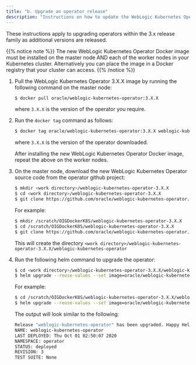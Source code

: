 ```yaml
---
title: "b. Upgrade an operator release"
description: "Instructions on how to update the WebLogic Kubernetes Operator version."
---
```


These instructions apply to upgrading operators within the 3.x release family as additional versions are released.

{{% notice note %}}
The new WebLogic Kubernetes Operator Docker image must be installed on the master node AND each of the worker nodes in your Kubernetes cluster. Alternatively you can place the image in a Docker registry that your cluster can access.
{{% /notice %}}

1. Pull the WebLogic Kubernetes Operator 3.X.X image by running the following command on the master node:

   ```bash
   $ docker pull oracle/weblogic-kubernetes-operator:3.X.X
   ```
   
   where `3.X.X` is the version of the operator you require.
   
1. Run the `docker tag` command as follows:

   ```bash
   $ docker tag oracle/weblogic-kubernetes-operator:3.X.X weblogic-kubernetes-operator:3.X.X
   ```
   
   where `3.X.X` is the version of the operator downloaded.
   

   After installing the new WebLogic Kubernetes Operator Docker image, repeat the above on the worker nodes.

1. On the master node, download the new WebLogic Kubernetes Operator source code from the operator github project:

   ```bash
   $ mkdir <work directory>/weblogic-kubernetes-operator-3.X.X
   $ cd <work directory>/weblogic-kubernetes-operator-3.X.X
   $ git clone https://github.com/oracle/weblogic-kubernetes-operator.git --branch v3.X.X 
   ```
   
   For example:

   ```bash
   $ mkdir /scratch/OIGDockerK8S/weblogic-kubernetes-operator-3.X.X
   $ cd /scratch/OIGDockerK8S/weblogic-kubernetes-operator-3.X.X
   $ git clone https://github.com/oracle/weblogic-kubernetes-operator.git --branch v3.X.X  
   ```

   This will create the directory `<work directory>/weblogic-kubernetes-operator-3.X.X/weblogic-kubernetes-operator`
   
1. Run the following helm command to upgrade the operator:   
  
   ```bash
   $ cd <work directory>/weblogic-kubernetes-operator-3.X.X/weblogic-kubernetes-operator
   $ helm upgrade --reuse-values --set image=oracle/weblogic-kubernetes-operator:3.X.X --namespace <sample-kubernetes-operator-ns> --wait weblogic-kubernetes-operator kubernetes/charts/weblogic-operator
   ```
  
   For example:
  
   ```bash
   $ cd /scratch/OIGDockerK8S/weblogic-kubernetes-operator-3.X.X/weblogic-kubernetes-operator
   $ helm upgrade --reuse-values --set image=oracle/weblogic-kubernetes-operator:3.X.X --namespace operator --wait weblogic-kubernetes-operator kubernetes/charts/weblogic-operator
   ```


   The output will look similar to the following:
   
   ```bash
   Release "weblogic-kubernetes-operator" has been upgraded. Happy Helming!
   NAME: weblogic-kubernetes-operator
   LAST DEPLOYED: Thu Oct 01 02:50:07 2020
   NAMESPACE: operator
   STATUS: deployed
   REVISION: 3
   TEST SUITE: None
   ```